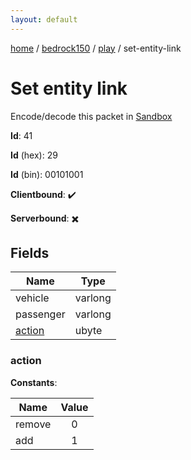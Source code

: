 ```yaml
---
layout: default
---
```


[home](/)  /  [bedrock150](/protocol/bedrock150)  /  [play](/protocol/bedrock150/play)  /  set-entity-link

# Set entity link

Encode/decode this packet in [Sandbox](../../../sandbox/bedrock150#play.set_entity_link)

**Id**: 41

**Id** (hex): 29

**Id** (bin): 00101001

**Clientbound**: ✔️

**Serverbound**: ✖️

## Fields

Name | Type
---|---
vehicle | varlong
passenger | varlong
[action](#action) | ubyte

### action

**Constants**:

Name | Value
---|:---:
remove | 0
add | 1
